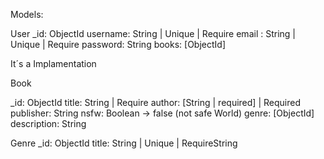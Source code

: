 Models:

User
\_id: ObjectId
username: String | Unique | Require
email : String | Unique | Require
password: String
books: [ObjectId]

<!-- Forgot passaword? --> It´s a Implamentation

Book

\_id: ObjectId
title: String | Require
author: [String | required] | Required
publisher: String
nsfw: Boolean -> false (not safe World)
genre: [ObjectId]
description: String

Genre
\_id: ObjectId
title: String | Unique | RequireString
